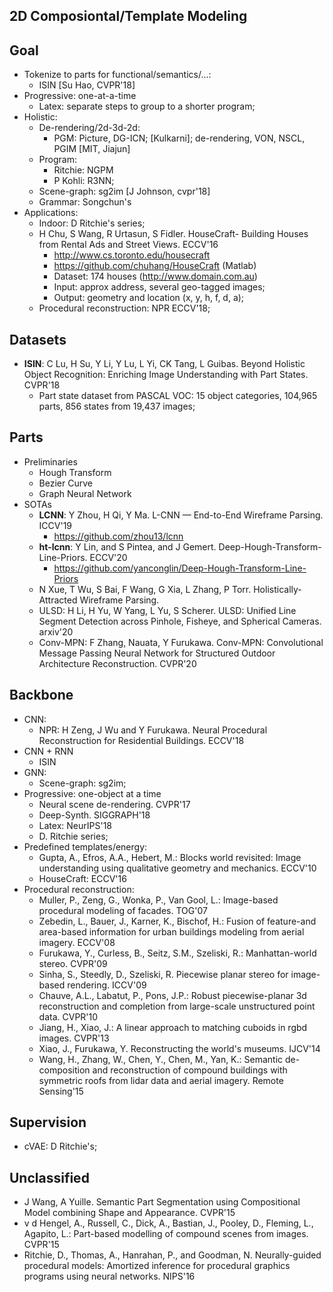 ## 2D Composiontal/Template Modeling

## Goal
- Tokenize to parts for functional/semantics/...:
	- ISIN [Su Hao, CVPR'18]
- Progressive: one-at-a-time
	- Latex: separate steps to group to a shorter program;
- Holistic:
	- De-rendering/2d-3d-2d:
		- PGM: Picture, DG-ICN; [Kulkarni]; de-rendering, VON, NSCL, PGIM [MIT, Jiajun]
	- Program:
		- Ritchie: NGPM
		- P Kohli: R3NN;
	- Scene-graph: sg2im [J Johnson, cvpr'18]
	- Grammar: Songchun's
- Applications:
	- Indoor: D Ritchie's series;
	- H Chu, S Wang, R Urtasun, S Fidler. HouseCraft- Building Houses from Rental Ads and Street Views. ECCV'16
		- http://www.cs.toronto.edu/housecraft
		- https://github.com/chuhang/HouseCraft (Matlab)
		- Dataset: 174 houses (http://www.domain.com.au)
		- Input: approx address, several geo-tagged images;
		- Output: geometry and location (x, y, h, f, d, a);
	- Procedural reconstruction: NPR ECCV'18;

## Datasets
- **ISIN**: C Lu, H Su, Y Li, Y Lu, L Yi, CK Tang, L Guibas. Beyond Holistic Object Recognition: Enriching Image Understanding with Part States. CVPR'18
	- Part state dataset from PASCAL VOC: 15 object categories, 104,965 parts, 856 states from 19,437 images;

## Parts
- Preliminaries
	- Hough Transform
	- Bezier Curve
	- Graph Neural Network
- SOTAs
	- **LCNN**: Y Zhou, H Qi, Y Ma. L-CNN — End-to-End Wireframe Parsing. ICCV'19
		- https://github.com/zhou13/lcnn
	- **ht-lcnn**: Y Lin, and S Pintea, and J Gemert. Deep-Hough-Transform-Line-Priors. ECCV'20
		- https://github.com/yanconglin/Deep-Hough-Transform-Line-Priors
	- N Xue, T Wu, S Bai, F Wang, G Xia, L Zhang, P Torr. Holistically-Attracted Wireframe Parsing. 
	- ULSD: H Li, H Yu, W Yang, L Yu, S Scherer. ULSD: Unified Line Segment Detection across Pinhole, Fisheye, and Spherical Cameras. arxiv'20
	- Conv-MPN: F Zhang,  Nauata, Y Furukawa. Conv-MPN: Convolutional Message Passing Neural Network for Structured Outdoor Architecture Reconstruction. CVPR'20

## Backbone
- CNN:
	- NPR: H Zeng, J Wu and Y Furukawa. Neural Procedural Reconstruction for Residential Buildings. ECCV'18
- CNN + RNN
	- ISIN
- GNN:
	- Scene-graph: sg2im;
- Progressive: one-object at a time
	- Neural scene de-rendering. CVPR'17
	- Deep-Synth. SIGGRAPH'18
	- Latex: NeurIPS'18
	- D. Ritchie series;
- Predefined templates/energy:
	- Gupta, A., Efros, A.A., Hebert, M.: Blocks world revisited: Image understanding using qualitative geometry and mechanics. ECCV'10
	- HouseCraft: ECCV'16
- Procedural reconstruction:
	- Muller, P., Zeng, G., Wonka, P., Van Gool, L.: Image-based procedural modeling of facades. TOG'07
	- Zebedin, L., Bauer, J., Karner, K., Bischof, H.: Fusion of feature-and area-based information for urban buildings modeling from aerial imagery. ECCV'08
	- Furukawa, Y., Curless, B., Seitz, S.M., Szeliski, R.: Manhattan-world stereo. CVPR'09
	- Sinha, S., Steedly, D., Szeliski, R. Piecewise planar stereo for image-based rendering. ICCV'09
	- Chauve, A.L., Labatut, P., Pons, J.P.: Robust piecewise-planar 3d reconstruction and completion from large-scale unstructured point data. CVPR'10
	- Jiang, H., Xiao, J.: A linear approach to matching cuboids in rgbd images. CVPR'13
	- Xiao, J., Furukawa, Y. Reconstructing the world's museums. IJCV'14
	- Wang, H., Zhang, W., Chen, Y., Chen, M., Yan, K.: Semantic de- composition and reconstruction of compound buildings with symmetric roofs from lidar data and aerial imagery. Remote Sensing'15

## Supervision
- cVAE: D Ritchie's;

## Unclassified
- J Wang, A Yuille. Semantic Part Segmentation using Compositional Model combining Shape and Appearance. CVPR'15
- v d Hengel, A., Russell, C., Dick, A., Bastian, J., Pooley, D., Fleming, L., Agapito, L.: Part-based modelling of compound scenes from images. CVPR'15
- Ritchie, D., Thomas, A., Hanrahan, P., and Goodman, N. Neurally-guided procedural models: Amortized inference for procedural graphics programs using neural networks. NIPS'16
